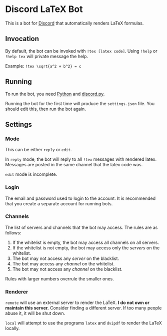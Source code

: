 # Discord LaTeX Bot

This is a bot for [Discord](https://discordapp.com/) that automatically renders LaTeX formulas.

## Invocation

By default, the bot can be invoked with `!tex [latex code]`. Using `!help` or `!help tex` will private message the help.

Example: `!tex \sqrt{a^2 + b^2} = c`

## Running

To run the bot, you need [Python](https://www.python.org/) and [discord.py](https://github.com/Rapptz/discord.py).

Running the bot for the first time will produce the `settings.json` file. You should edit this, then run the bot again.

## Settings

### Mode

This can be either `reply` or `edit`.

In `reply` mode, the bot will reply to all `!tex` messages with rendered latex. Messages are posted in the same channel that the latex code was.

`edit` mode is incomplete.

### Login

The email and password used to login to the account. It is recommended that you create a separate account for running bots.

### Channels

The list of servers and channels that the bot may access. The rules are as follows:
	
1. If the whitelist is empty, the bot may access all channels on all servers.
2. If the whitelist is not empty, the bot may access only the *servers* on the whitelist.
3. The bot may not access any *server* on the blacklist.
4. The bot may access any *channel* on the whitelist.
5. The bot may not access any *channel* on the blacklist.

Rules with larger numbers overrule the smaller ones.

### Renderer

`remote` will use an external server to render the LaTeX. **I do not own or maintain this server.**
Consider finding a different server. If too many people abuse it, it will be shut down.

`local` will attempt to use the programs `latex` and `dvipdf` to render the LaTeX locally.